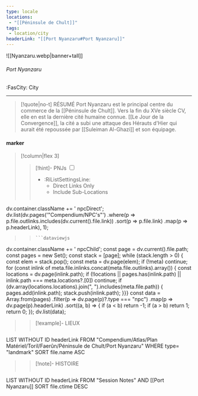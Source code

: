 ```yaml
---
type: locale
locations:
 - "[[Péninsule de Chult]]"
tags:
 - location/city
headerLink: "[[Port Nyanzaru#Port Nyanzaru]]"
---
```


![[Nyanzaru.webp|banner+tall]]
###### Port Nyanzaru
<span class="sub2">:FasCity: City</span>
___

> [!quote|no-t] RÉSUMÉ
>Port Nyanzaru est le principal centre du commerce de la [[Péninsule de Chult]]. Vers la fin du XVe siècle CV, elle en est la dernière cité humaine connue. [[Le Jour de la Convergence]], la cité a subi une attaque des Hérauts d'Hier qui aurait été repoussée par [[Suleiman Al-Ghazi]] et son équipage.

#### marker
> [!column|flex 3]
> > [!hint]-  PNJs
> > <input type="checkbox" id="npc"/><ul class="sortMenu"><li class="sortIcon">:RiListSettingsLine:<ul class="dropdown npcedit"><li><label for="npc" class="directLabel active">Direct Links Only</label></li><li><label for="npc" class="childLabel">Include Sub-Locations</label></li></ul></li></ul>
> >```dataviewjs
dv.container.className += ' npcDirect';
dv.list(dv.pages('"Compendium/NPC\'s"')
 .where(p => p.file.outlinks.includes(dv.current().file.link))
.sort(p => p.file.link)
.map(p => p.headerLink), 1);
>>```
>>```dataviewjs
dv.container.className += ' npcChild';
const page = dv.current().file.path;
const pages = new Set();
const stack = [page];
while (stack.length > 0) {
const elem = stack.pop();
const meta = dv.page(elem);
if (!meta) continue;
for (const inlink of meta.file.inlinks.concat(meta.file.outlinks).array()) {
const locations = dv.page(inlink.path);
if (!locations || pages.has(inlink.path) || inlink.path === meta.locations?.[0]) continue;
 if (dv.array(locations.locations).join(", ").includes(meta.file.path)) {
 pages.add(inlink.path);
 stack.push(inlink.path);
}}}
const data = Array.from(pages)
.filter(p => dv.page(p)?.type === "npc")
.map(p => dv.page(p).headerLink)
.sort((a, b) => {
if (a < b) return -1;
if (a > b) return 1;
return 0;
});
dv.list(data);
> 
>> [!example]- LIEUX
>>```dataview
LIST WITHOUT ID headerLink
FROM "Compendium/Atlas/Plan Matériel/Toril/Faerûn/Péninsule de Chult/Port Nyanzaru"
WHERE type= "landmark"
SORT file.name ASC
>
>> [!note]- HISTOIRE
>>```dataview
LIST WITHOUT ID headerLink
FROM "Session Notes" AND [[Port Nyanzaru]]
SORT file.ctime DESC